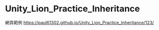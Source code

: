 # Unity_Lion_Practice_Inheritance
 
網頁範例
https://paul61302.github.io/Unity_Lion_Practice_Inheritance/123/
